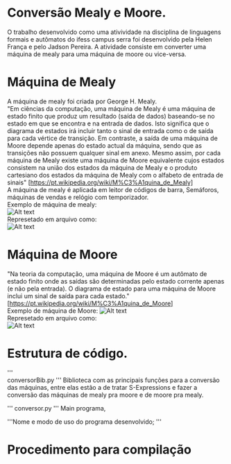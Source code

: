 # Conversão Mealy e Moore.
O trabalho desenvolvido como uma ativividade na disciplina de linguagens formais e autômatos do ifess campus serra foi desenvolvido pela Helen França e pelo Jadson Pereira. A atividade consiste em converter uma máquina de mealy para uma máquina de moore ou vice-versa.

# Máquina de Mealy
A máquina de mealy foi criada por George H. Mealy. <br>
"Em ciências da computação, uma máquina de Mealy é uma máquina de estado finito que produz um resultado (saída de dados) baseando-se no estado em que se encontra e na entrada de dados. Isto significa que o diagrama de estados irá incluir tanto o sinal de entrada como o de saída para cada vértice de transição. Em contraste, a saída de uma máquina de Moore depende apenas do estado actual da máquina, sendo que as transições não possuem qualquer sinal em anexo. Mesmo assim, por cada máquina de Mealy existe uma máquina de Moore equivalente cujos estados consistem na união dos estados da máquina de Mealy e o produto cartesiano dos estados da máquina de Mealy com o alfabeto de entrada de sinais" [https://pt.wikipedia.org/wiki/M%C3%A1quina_de_Mealy] <br>
A máquina de mealy é aplicada em leitor de códigos de barra, Semáforos, máquinas de vendas e relógio com temporizador.
<br>Exemplo de máquina de mealy: <br>
![Alt text](https://github.com/jadsonpp/lfa/blob/master/prints/maqMealy.png)
<br>Represetado em arquivo como: <br> 
![Alt text](https://github.com/jadsonpp/lfa/blob/master/prints/ExMealy.png)

# Máquina de Moore
"Na teoria da computação, uma máquina de Moore é um autômato de estado finito onde as saídas são determinadas pelo estado corrente apenas (e não pela entrada). O diagrama de estado para uma máquina de Moore inclui um sinal de saída para cada estado." [https://pt.wikipedia.org/wiki/M%C3%A1quina_de_Moore]<br>
Exemplo de máquina de Moore:
![Alt text](https://github.com/jadsonpp/lfa/blob/master/prints/maqMoore.png)
<br>Represetado em arquivo como: <br>
![Alt text](https://github.com/jadsonpp/lfa/blob/master/prints/exMoore.png)

# Estrutura de código.
'''  
    conversorBib.py
'''
Biblioteca com as principais funções para a conversão das máquinas, entre elas estão a de tratar S-Expressions e fazer a conversão das máquinas de mealy pra moore e de moore pra mealy. 

'''
    conversor.py
'''
Main programa, 
  
'''Nome e modo de uso do programa desenvolvido; '''

# Procedimento para compilação


